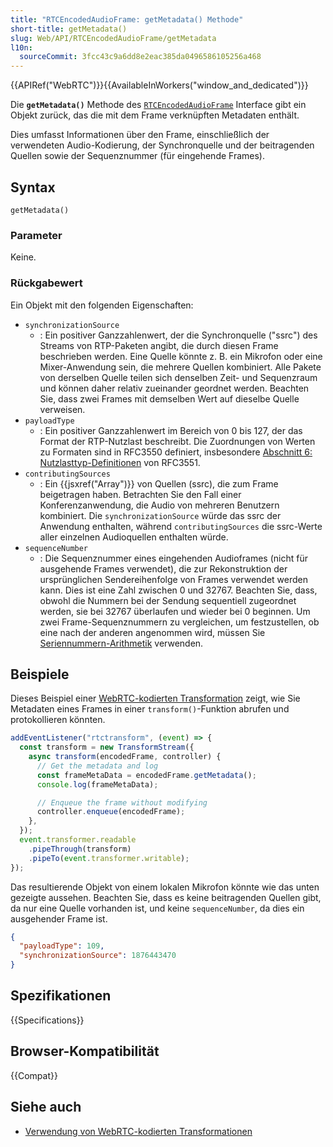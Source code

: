```yaml
---
title: "RTCEncodedAudioFrame: getMetadata() Methode"
short-title: getMetadata()
slug: Web/API/RTCEncodedAudioFrame/getMetadata
l10n:
  sourceCommit: 3fcc43c9a6dd8e2eac385da0496586105256a468
---
```


{{APIRef("WebRTC")}}{{AvailableInWorkers("window_and_dedicated")}}

Die **`getMetadata()`** Methode des [`RTCEncodedAudioFrame`](/de/docs/Web/API/RTCEncodedAudioFrame) Interface gibt ein Objekt zurück, das die mit dem Frame verknüpften Metadaten enthält.

Dies umfasst Informationen über den Frame, einschließlich der verwendeten Audio-Kodierung, der Synchronquelle und der beitragenden Quellen sowie der Sequenznummer (für eingehende Frames).

## Syntax

```js-nolint
getMetadata()
```

### Parameter

Keine.

### Rückgabewert

Ein Objekt mit den folgenden Eigenschaften:

- `synchronizationSource`
  - : Ein positiver Ganzzahlenwert, der die Synchronquelle ("ssrc") des Streams von RTP-Paketen angibt, die durch diesen Frame beschrieben werden.
    Eine Quelle könnte z. B. ein Mikrofon oder eine Mixer-Anwendung sein, die mehrere Quellen kombiniert.
    Alle Pakete von derselben Quelle teilen sich denselben Zeit- und Sequenzraum und können daher relativ zueinander geordnet werden.
    Beachten Sie, dass zwei Frames mit demselben Wert auf dieselbe Quelle verweisen.
- `payloadType`
  - : Ein positiver Ganzzahlenwert im Bereich von 0 bis 127, der das Format der RTP-Nutzlast beschreibt.
    Die Zuordnungen von Werten zu Formaten sind in RFC3550 definiert, insbesondere [Abschnitt 6: Nutzlasttyp-Definitionen](https://www.rfc-editor.org/rfc/rfc3551#section-6) von RFC3551.
- `contributingSources`
  - : Ein {{jsxref("Array")}} von Quellen (ssrc), die zum Frame beigetragen haben.
    Betrachten Sie den Fall einer Konferenzanwendung, die Audio von mehreren Benutzern kombiniert.
    Die `synchronizationSource` würde das ssrc der Anwendung enthalten, während `contributingSources` die ssrc-Werte aller einzelnen Audioquellen enthalten würde.
- `sequenceNumber`
  - : Die Sequenznummer eines eingehenden Audioframes (nicht für ausgehende Frames verwendet), die zur Rekonstruktion der ursprünglichen Sendereihenfolge von Frames verwendet werden kann.
    Dies ist eine Zahl zwischen 0 und 32767.
    Beachten Sie, dass, obwohl die Nummern bei der Sendung sequentiell zugeordnet werden, sie bei 32767 überlaufen und wieder bei 0 beginnen.
    Um zwei Frame-Sequenznummern zu vergleichen, um festzustellen, ob eine nach der anderen angenommen wird, müssen Sie [Seriennummern-Arithmetik](https://en.wikipedia.org/wiki/Serial_number_arithmetic) verwenden. <!-- [RFC1982] -->

## Beispiele

Dieses Beispiel einer [WebRTC-kodierten Transformation](/de/docs/Web/API/WebRTC_API/Using_Encoded_Transforms) zeigt, wie Sie Metadaten eines Frames in einer `transform()`-Funktion abrufen und protokollieren könnten.

```js
addEventListener("rtctransform", (event) => {
  const transform = new TransformStream({
    async transform(encodedFrame, controller) {
      // Get the metadata and log
      const frameMetaData = encodedFrame.getMetadata();
      console.log(frameMetaData);

      // Enqueue the frame without modifying
      controller.enqueue(encodedFrame);
    },
  });
  event.transformer.readable
    .pipeThrough(transform)
    .pipeTo(event.transformer.writable);
});
```

Das resultierende Objekt von einem lokalen Mikrofon könnte wie das unten gezeigte aussehen.
Beachten Sie, dass es keine beitragenden Quellen gibt, da nur eine Quelle vorhanden ist, und keine `sequenceNumber`, da dies ein ausgehender Frame ist.

```json
{
  "payloadType": 109,
  "synchronizationSource": 1876443470
}
```

## Spezifikationen

{{Specifications}}

## Browser-Kompatibilität

{{Compat}}

## Siehe auch

- [Verwendung von WebRTC-kodierten Transformationen](/de/docs/Web/API/WebRTC_API/Using_Encoded_Transforms)
